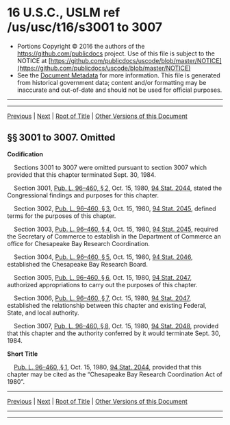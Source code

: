 ---
---

# 16 U.S.C., USLM ref /us/usc/t16/s3001 to 3007

* Portions Copyright © 2016 the authors of the https://github.com/publicdocs project.
  Use of this file is subject to the NOTICE at [https://github.com/publicdocs/uscode/blob/master/NOTICE](https://github.com/publicdocs/uscode/blob/master/NOTICE)
* See the [Document Metadata](././../../../..//README.md) for more information.
  This file is generated from historical government data; content and/or formatting may be inaccurate and out-of-date and should not be used for official purposes.

----------
----------

[Previous](./../../../..//us/usc/t16/ch50/m__us_usc_t16_ch50.md) | [Next](./../../../..//us/usc/t16/ch51/m__us_usc_t16_ch51.md) | [Root of Title](./../../../../) | [Other Versions of this Document](https://publicdocs.github.io/go/links?ns=uslm&ref=%2Fus%2Fusc%2Ft16%2Fs3001+to+3007)

## §§ 3001 to 3007. Omitted

 __Codification__ 

    Sections 3001 to 3007 were omitted pursuant to section 3007 which provided that this chapter terminated Sept. 30, 1984.

    Section 3001, [Pub. L. 96–460, § 2][/us/pl/96/460/s2], Oct. 15, 1980, [94 Stat. 2044][/us/stat/94/2044], stated the Congressional findings and purposes for this chapter.

    Section 3002, [Pub. L. 96–460, § 3][/us/pl/96/460/s3], Oct. 15, 1980, [94 Stat. 2045][/us/stat/94/2045], defined terms for the purposes of this chapter.

    Section 3003, [Pub. L. 96–460, § 4][/us/pl/96/460/s4], Oct. 15, 1980, [94 Stat. 2045][/us/stat/94/2045], required the Secretary of Commerce to establish in the Department of Commerce an office for Chesapeake Bay Research Coordination.

    Section 3004, [Pub. L. 96–460, § 5][/us/pl/96/460/s5], Oct. 15, 1980, [94 Stat. 2046][/us/stat/94/2046], established the Chesapeake Bay Research Board.

    Section 3005, [Pub. L. 96–460, § 6][/us/pl/96/460/s6], Oct. 15, 1980, [94 Stat. 2047][/us/stat/94/2047], authorized appropriations to carry out the purposes of this chapter.

    Section 3006, [Pub. L. 96–460, § 7][/us/pl/96/460/s7], Oct. 15, 1980, [94 Stat. 2047][/us/stat/94/2047], established the relationship between this chapter and existing Federal, State, and local authority.

    Section 3007, [Pub. L. 96–460, § 8][/us/pl/96/460/s8], Oct. 15, 1980, [94 Stat. 2048][/us/stat/94/2048], provided that this chapter and the authority conferred by it would terminate Sept. 30, 1984.

 __Short Title__ 

    [Pub. L. 96–460, § 1][/us/pl/96/460/s1], Oct. 15, 1980, [94 Stat. 2044][/us/stat/94/2044], provided that this chapter may be cited as the “Chesapeake Bay Research Coordination Act of 1980”.

----------

[Previous](./../../../..//us/usc/t16/ch50/m__us_usc_t16_ch50.md) | [Next](./../../../..//us/usc/t16/ch51/m__us_usc_t16_ch51.md) | [Root of Title](./../../../../) | [Other Versions of this Document](https://publicdocs.github.io/go/links?ns=uslm&ref=%2Fus%2Fusc%2Ft16%2Fs3001+to+3007)

----------
----------

[/us/pl/96/460/s2]: https://publicdocs.github.io/go/links?ns=uslm&ref=%2Fus%2Fpl%2F96%2F460%2Fs2
[/us/stat/94/2044]: https://publicdocs.github.io/go/links?ns=uslm&ref=%2Fus%2Fstat%2F94%2F2044
[/us/pl/96/460/s3]: https://publicdocs.github.io/go/links?ns=uslm&ref=%2Fus%2Fpl%2F96%2F460%2Fs3
[/us/stat/94/2045]: https://publicdocs.github.io/go/links?ns=uslm&ref=%2Fus%2Fstat%2F94%2F2045
[/us/pl/96/460/s4]: https://publicdocs.github.io/go/links?ns=uslm&ref=%2Fus%2Fpl%2F96%2F460%2Fs4
[/us/stat/94/2045]: https://publicdocs.github.io/go/links?ns=uslm&ref=%2Fus%2Fstat%2F94%2F2045
[/us/pl/96/460/s5]: https://publicdocs.github.io/go/links?ns=uslm&ref=%2Fus%2Fpl%2F96%2F460%2Fs5
[/us/stat/94/2046]: https://publicdocs.github.io/go/links?ns=uslm&ref=%2Fus%2Fstat%2F94%2F2046
[/us/pl/96/460/s6]: https://publicdocs.github.io/go/links?ns=uslm&ref=%2Fus%2Fpl%2F96%2F460%2Fs6
[/us/stat/94/2047]: https://publicdocs.github.io/go/links?ns=uslm&ref=%2Fus%2Fstat%2F94%2F2047
[/us/pl/96/460/s7]: https://publicdocs.github.io/go/links?ns=uslm&ref=%2Fus%2Fpl%2F96%2F460%2Fs7
[/us/stat/94/2047]: https://publicdocs.github.io/go/links?ns=uslm&ref=%2Fus%2Fstat%2F94%2F2047
[/us/pl/96/460/s8]: https://publicdocs.github.io/go/links?ns=uslm&ref=%2Fus%2Fpl%2F96%2F460%2Fs8
[/us/stat/94/2048]: https://publicdocs.github.io/go/links?ns=uslm&ref=%2Fus%2Fstat%2F94%2F2048
[/us/pl/96/460/s1]: https://publicdocs.github.io/go/links?ns=uslm&ref=%2Fus%2Fpl%2F96%2F460%2Fs1
[/us/stat/94/2044]: https://publicdocs.github.io/go/links?ns=uslm&ref=%2Fus%2Fstat%2F94%2F2044



